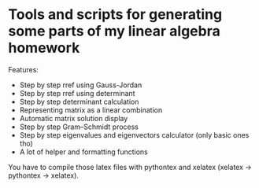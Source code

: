 # Tools and scripts for generating some parts of my linear algebra homework

Features:
* Step by step rref using Gauss-Jordan
* Step by step rref using determinant
* Step by step determinant calculation
* Representing matrix as a linear combination
* Automatic matrix solution display
* Step by step Gram–Schmidt process
* Step by step eigenvalues and eigenvectors calculator (only basic ones tho)
* A lot of helper and formatting functions

You have to compile those latex files with pythontex and xelatex (xelatex -> pythontex -> xelatex).
